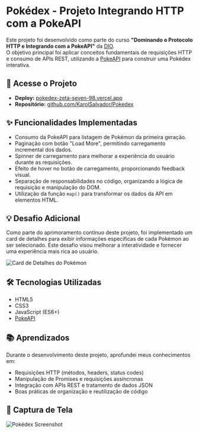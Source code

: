 # Pokédex - Projeto Integrando HTTP com a PokeAPI

Este projeto foi desenvolvido como parte do curso **"Dominando o Protocolo HTTP e Integrando com a PokeAPI"** da [DIO](https://www.dio.me/).  
O objetivo principal foi aplicar conceitos fundamentais de requisições HTTP e consumo de APIs REST, utilizando a [PokeAPI](https://pokeapi.co/) para construir uma Pokédex interativa.

## 🔗 Acesse o Projeto

- **Deploy:** [pokedex-zeta-seven-98.vercel.app](https://pokedex-zeta-seven-98.vercel.app)  
- **Repositório:** [github.com/KarolSalvador/Pokedex](https://github.com/KarolSalvador/Pokedex)

## ✨ Funcionalidades Implementadas

- Consumo da PokeAPI para listagem de Pokémon da primeira geração.  
- Paginação com botão "Load More", permitindo carregamento incremental dos dados.  
- Spinner de carregamento para melhorar a experiência do usuário durante as requisições.  
- Efeito de hover no botão de carregamento, proporcionando feedback visual.  
- Separação de responsabilidades no código, organizando a lógica de requisição e manipulação do DOM.  
- Utilização da função `map()` para transformar os dados da API em elementos HTML.

## 💡 Desafio Adicional

Como parte do aprimoramento contínuo deste projeto, foi implementado um card de detalhes para exibir informações específicas de cada Pokémon ao ser selecionado. Este desafio visou melhorar a interatividade e fornecer uma experiência mais rica ao usuário.

![Card de Detalhes do Pokémon](https://i.postimg.cc/50w6yWDS/Captura-de-tela-2025-05-20-142829.png)

## 🛠️ Tecnologias Utilizadas

- HTML5  
- CSS3  
- JavaScript (ES6+)  
- [PokeAPI](https://pokeapi.co/)

## 📚 Aprendizados

Durante o desenvolvimento deste projeto, aprofundei meus conhecimentos em:

- Requisições HTTP (métodos, headers, status codes)  
- Manipulação de Promises e requisições assíncronas  
- Integração com APIs REST e tratamento de dados JSON  
- Boas práticas de organização e reutilização de código

## 📸 Captura de Tela

![Pokédex Screenshot](https://i.postimg.cc/8c0Sd6bT/Captura-de-tela-2025-05-19-113949.png)
